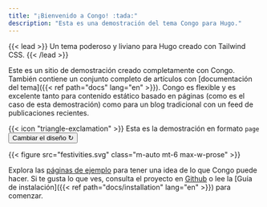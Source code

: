 ```yaml
---
title: "¡Bienvenido a Congo! :tada:"
description: "Esta es una demostración del tema Congo para Hugo."
---
```


{{< lead >}}
Un tema poderoso y liviano para Hugo creado con Tailwind CSS.
{{< /lead >}}

Este es un sitio de demostración creado completamente con Congo. También contiene un conjunto completo de artículos con [documentación del tema]({{< ref path="docs" lang="en" >}}). Congo es flexible y es excelente tanto para contenido estático basado en páginas (como es el caso de esta demostración) como para un blog tradicional con un feed de publicaciones recientes.

<div class="flex px-4 py-2 mb-8 text-base rounded-md bg-primary-100 dark:bg-primary-900">
  <span class="flex items-center pe-3 text-primary-400">
    {{< icon "triangle-exclamation" >}}
  </span>
  <span class="flex items-center justify-between grow dark:text-neutral-300">
    <span class="prose dark:prose-invert">Esta es la demostración en formato <code id="layout">page</code></span>
    <button
      id="switch-layout-button"
      class="px-4 !text-neutral !no-underline rounded-md bg-primary-600 hover:!bg-primary-500 dark:bg-primary-800 dark:hover:!bg-primary-700"
    >
      Cambiar el diseño &orarr;
    </button>
  </span>
</div>

{{< figure src="festivities.svg" class="m-auto mt-6 max-w-prose" >}}

Explora las [páginas de ejemplo]() para tener una idea de lo que Congo puede hacer. Si te gusta lo que ves, consulta el proyecto en [Github](https://github.com/jpanther/congo) o lee la [Guía de instalación]({{< ref path="docs/installation" lang="en" >}}) para comenzar.

